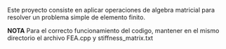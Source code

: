 Este proyecto consiste en aplicar operaciones de algebra matricial para resolver un problema simple de elemento finito.

**NOTA** Para el correcto funcionamiento del codigo, mantener en el mismo directorio el archivo FEA.cpp y stiffness_matrix.txt
